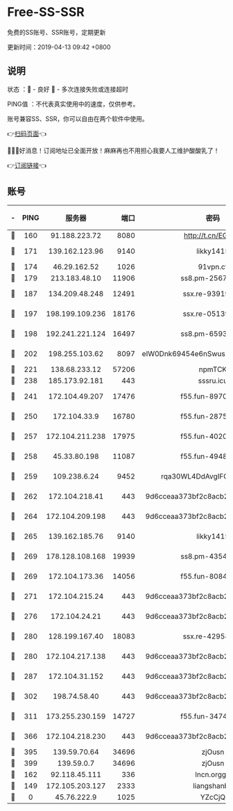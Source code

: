 # Free-SS-SSR

免费的SS账号、SSR账号，定期更新

更新时间：2019-04-13 09:42 +0800

## 说明

状态     ：🙂 - 良好 🙁 - 多次连接失败或连接超时

PING值   ：不代表真实使用中的速度，仅供参考。

账号兼容SS、SSR，你可以自由在两个软件中使用。

👉[扫码页面](https://liesauer.github.io/Free-SS-SSR/)👈

🎉🎉🎉好消息！订阅地址已全面开放！麻麻再也不用担心我要人工维护酸酸乳了！

👉[订阅链接](https://www.liesauer.net/yogurt/subscribe?ACCESS_TOKEN=DAYxR3mMaZAsaqUb)👈

## 账号

|-|PING|服务器|端口|密码|加密方式|区域|
|:----:|:----:|:-----:|-----:|:----:|:----:|:----:|
|🙂|160|91.188.223.72|8080|http://t.cn/EGJIyrl|rc4-md5|RU|
|🙂|171|139.162.123.96|9140|likky1415|aes-256-cfb|JP|
|🙂|174|46.29.162.52|1026|91vpn.cf|rc4-md5|RU|
|🙂|179|213.183.48.10|11906|ss8.pm-25676868|rc4-md5|RU|
|🙂|187|134.209.48.248|12491|ssx.re-93919714|aes-256-cfb|US|
|🙂|197|198.199.109.236|18176|ssx.re-05139885|aes-256-cfb|US|
|🙂|198|192.241.221.124|16497|ss8.pm-65934827|aes-256-cfb|US|
|🙂|202|198.255.103.62|8097|eIW0Dnk69454e6nSwuspv9DmS201tQ0D|aes-256-cfb|US|
|🙂|221|138.68.233.12|57206|npmTCK|rc4-md5|US|
|🙂|238|185.173.92.181|443|sssru.icu|rc4-md5|RU|
|🙂|241|172.104.49.207|17476|f55.fun-89704239|aes-256-cfb|SG|
|🙂|250|172.104.33.9|16780|f55.fun-28756049|aes-256-cfb|SG|
|🙂|257|172.104.211.238|17975|f55.fun-40202227|aes-256-cfb|US|
|🙂|258|45.33.80.198|11087|f55.fun-49488577|aes-256-cfb|US|
|🙂|259|109.238.6.24|9452|rqa30WL4DdAvgIFG6Fs3znzTa|aes-256-cfb|FR|
|🙂|262|172.104.218.41|443|9d6cceaa373bf2c8acb22e60b6a58be6|aes-256-cfb|US|
|🙂|264|172.104.209.198|443|9d6cceaa373bf2c8acb22e60b6a58be6|aes-256-cfb|US|
|🙂|265|139.162.185.76|9140|likky1415|aes-256-cfb|DE|
|🙂|269|178.128.108.168|19939|ss8.pm-43547562|aes-256-cfb|SG|
|🙂|269|172.104.173.36|14056|f55.fun-80847555|aes-256-cfb|SG|
|🙂|271|172.104.215.24|443|9d6cceaa373bf2c8acb22e60b6a58be6|aes-256-cfb|US|
|🙂|276|172.104.24.21|443|9d6cceaa373bf2c8acb22e60b6a58be6|aes-256-cfb|US|
|🙂|280|128.199.167.40|18083|ssx.re-42958888|aes-256-cfb|SG|
|🙂|280|172.104.217.138|443|9d6cceaa373bf2c8acb22e60b6a58be6|aes-256-cfb|US|
|🙂|287|172.104.31.152|443|9d6cceaa373bf2c8acb22e60b6a58be6|aes-256-cfb|US|
|🙂|302|198.74.58.40|443|9d6cceaa373bf2c8acb22e60b6a58be6|aes-256-cfb|US|
|🙂|311|173.255.230.159|14727|f55.fun-34743198|aes-256-cfb|US|
|🙂|366|172.104.218.230|443|9d6cceaa373bf2c8acb22e60b6a58be6|aes-256-cfb|US|
|🙂|395|139.59.70.64|34696|zjOusn|chacha20|IN|
|🙂|399|139.59.0.7|34696|zjOusn|chacha20|IN|
|🙂|162|92.118.45.111|336|lncn.orgg8|rc4|JP|
|🙁|149|172.105.203.127|2333|liangshanbo|chacha20|JP|
|🙁|0|45.76.222.9|1025|YZcCjQ|rc4-md5|JP|
